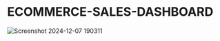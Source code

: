 # ECOMMERCE-SALES-DASHBOARD
![Screenshot 2024-12-07 190311](https://github.com/user-attachments/assets/7adf6c8b-d2d8-4475-aa39-a78726363722)
